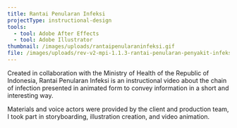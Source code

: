 ```yaml
---
title: Rantai Penularan Infeksi
projectType: instructional-design
tools:
  - tool: Adobe After Effects
  - tool: Adobe Illustrator
thumbnail: /images/uploads/rantaipenularaninfeksi.gif
file: /images/uploads/rev-v2-mpi-1.1.3-rantai-penularan-penyakit-infeksi.m4v
---
```

Created in collaboration with the Ministry of Health of the Republic of Indonesia, Rantai Penularan Infeksi is an instructional video about the chain of infection presented in animated form to convey information in a short and interesting way.

Materials and voice actors were provided by the client and production team, I took part in storyboarding, illustration creation, and video animation.